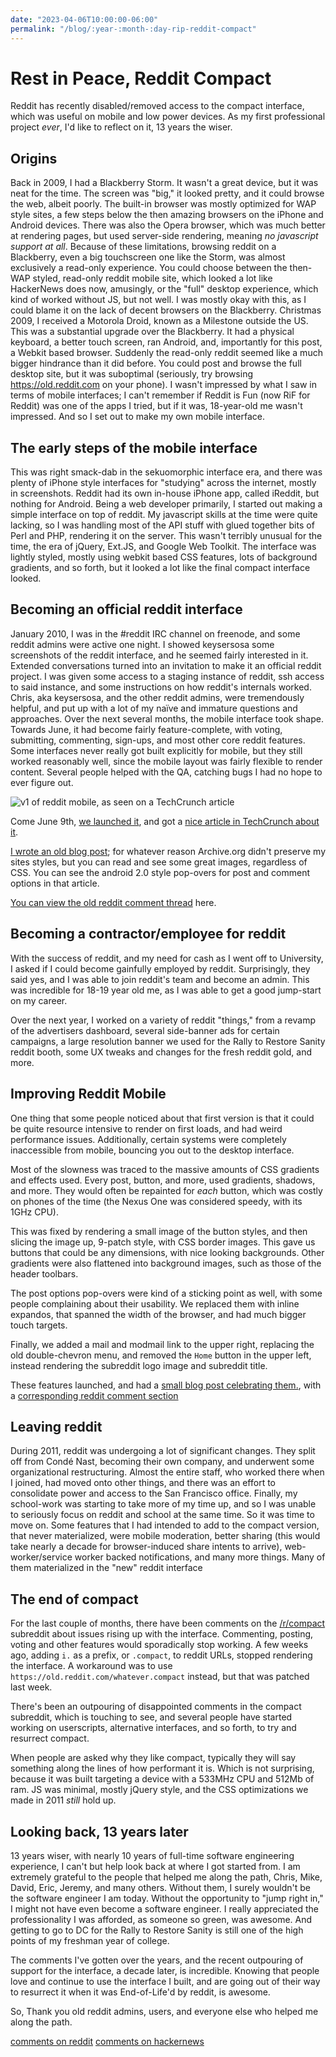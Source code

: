 ```yaml
---
date: "2023-04-06T10:00:00-06:00"
permalink: "/blog/:year-:month-:day-rip-reddit-compact"
---
```


# Rest in Peace, Reddit Compact

Reddit has recently disabled/removed access to the compact interface, which was useful on mobile and low power devices. As my first professional project _ever_, I'd like to reflect on it, 13 years the wiser.

## Origins

Back in 2009, I had a Blackberry Storm. It wasn't a great device, but it was neat for the time. The screen was "big," it looked pretty, and it could browse the web, albeit poorly. The built-in browser was mostly optimized for WAP style sites, a few steps below the then amazing browsers on the iPhone and Android devices. There was also the Opera browser, which was much better at rendering pages, but used server-side rendering, meaning _no javascript support at all_. Because of these limitations, browsing reddit on a Blackberry, even a big touchscreen one like the Storm, was almost exclusively a read-only experience. You could choose between the then-WAP styled, read-only reddit mobile site, which looked a lot like HackerNews does now, amusingly, or the "full" desktop experience, which kind of worked without JS, but not well. I was mostly okay with this, as I could blame it on the lack of decent browsers on the Blackberry.
Christmas 2009, I received a Motorola Droid, known as a Milestone outside the US. This was a substantial upgrade over the Blackberry. It had a physical keyboard, a better touch screen, ran Android, and, importantly for this post, a Webkit based browser. Suddenly the read-only reddit seemed like a much bigger hindrance than it did before. You could post and browse the full desktop site, but it was suboptimal (seriously, try browsing https://old.reddit.com on your phone). I wasn't impressed by what I saw in terms of mobile interfaces; I can't remember if Reddit is Fun (now RiF for Reddit) was one of the apps I tried, but if it was, 18-year-old me wasn't impressed. And so I set out to make my own mobile interface.

## The early steps of the mobile interface

This was right smack-dab in the sekuomorphic interface era, and there was plenty of iPhone style interfaces for "studying" across the internet, mostly in screenshots. Reddit had its own in-house iPhone app, called iReddit, but nothing for Android. Being a web developer primarily, I started out making a simple interface on top of reddit. My javascript skills at the time were quite lacking, so I was handling most of the API stuff with glued together bits of Perl and PHP, rendering it on the server. This wasn't terribly unusual for the time, the era of jQuery, Ext.JS, and Google Web Toolkit. The interface was lightly styled, mostly using webkit based CSS features, lots of background gradients, and so forth, but it looked a lot like the final compact interface looked.

## Becoming an official reddit interface

January 2010, I was in the #reddit IRC channel on freenode, and some reddit admins were active one night. I showed keysersosa some screenshots of the reddit interface, and he seemed fairly interested in it. Extended conversations turned into an invitation to make it an official reddit project. I was given some access to a staging instance of reddit, ssh access to said instance, and some instructions on how reddit's internals worked. Chris, aka keysersosa, and the other reddit admins, were tremendously helpful, and put up with a lot of my naïve and immature questions and approaches. Over the next several months, the mobile interface took shape. Towards June, it had become fairly feature-complete, with voting, submitting, commenting, sign-ups, and most other core reddit features. Some interfaces never really got built explicitly for mobile, but they still worked reasonably well, since the mobile layout was fairly flexible to render content. Several people helped with the QA, catching bugs I had no hope to ever figure out.

![v1 of reddit mobile, as seen on a TechCrunch article](/postimages/reddit-mobile-tc.jpg)

Come June 9th, [we launched it](https://web.archive.org/web/20100612133310/http://blog.reddit.com/2010/06/better-mobile-reddit-for-all.html), and got a [nice article in TechCrunch about it](https://techcrunch.com/2010/06/09/reddit-mobile).

[I wrote an old blog post](https://web.archive.org/web/20100614000623/http://paradoxdgn.com/post/the-design-process-for-reddit-mobile); for whatever reason Archive.org didn't preserve my sites styles, but you can read and see some great images, regardless of CSS. You can see the android 2.0 style pop-overs for post and comment options in that article.

[You can view the old reddit comment thread](https://www.reddit.com/r/announcements/comments/cd9ju/weve_revamped_reddits_mobile_site_let_us_know/) here.

## Becoming a contractor/employee for reddit

With the success of reddit, and my need for cash as I went off to University, I asked if I could become gainfully employed by reddit. Surprisingly, they said yes, and I was able to join reddit's team and become an admin. This was incredible for 18-19 year old me, as I was able to get a good jump-start on my career.

Over the next year, I worked on a variety of reddit "things," from a revamp of the advertisers dashboard, several side-banner ads for certain campaigns, a large resolution banner we used for the Rally to Restore Sanity reddit booth, some UX tweaks and changes for the fresh reddit gold, and more.

## Improving Reddit Mobile

One thing that some people noticed about that first version is that it could be quite resource intensive to render on first loads, and had weird performance issues. Additionally, certain systems were completely inaccessible from mobile, bouncing you out to the desktop interface.

Most of the slowness was traced to the massive amounts of CSS gradients and effects used. Every post, button, and more, used gradients, shadows, and more. They would often be repainted for _each_ button, which was costly on phones of the time (the Nexus One was considered speedy, with its 1GHz CPU).

This was fixed by rendering a small image of the button styles, and then slicing the image up, 9-patch style, with CSS border images. This gave us buttons that could be any dimensions, with nice looking backgrounds. Other gradients were also flattened into background images, such as those of the header toolbars.

The post options pop-overs were kind of a sticking point as well, with some people complaining about their usability. We replaced them with inline expandos, that spanned the width of the browser, and had much bigger touch targets.

Finally, we added a mail and modmail link to the upper right, replacing the old double-chevron menu, and removed the `Home` button in the upper left, instead rendering the subreddit logo image and subreddit title.

These features launched, and had a [small blog post celebrating them.](https://web.archive.org/web/20110724041754/http://blog.reddit.com/2011/07/next-generation-of-reddit-mobile.html), with a [corresponding reddit comment section](https://www.reddit.com/r/blog/comments/iw1kz/the_next_generation_of_reddit_mobile/)

## Leaving reddit

During 2011, reddit was undergoing a lot of significant changes. They split off from Condé Nast, becoming their own company, and underwent some organizational restructuring. Almost the entire staff, who worked there when I joined, had moved onto other things, and there was an effort to consolidate power and access to the San Francisco office. Finally, my school-work was starting to take more of my time up, and so I was unable to seriously focus on reddit and school at the same time. So it was time to move on. Some features that I had intended to add to the compact version, that never materialized, were mobile moderation, better sharing (this would take nearly a decade for browser-induced share intents to arrive), web-worker/service worker backed notifications, and many more things. Many of them materialized in the "new" reddit interface

## The end of compact

For the last couple of months, there have been comments on the [/r/compact](https://www.reddit.com/r/compact) subreddit about issues rising up with the interface. Commenting, posting, voting and other features would sporadically stop working. A few weeks ago, adding `i.` as a prefix, or `.compact`, to reddit URLs, stopped rendering the interface. A workaround was to use `https://old.reddit.com/whatever.compact` instead, but that was patched last week.

There's been an outpouring of disappointed comments in the compact subreddit, which is touching to see, and several people have started working on userscripts, alternative interfaces, and so forth, to try and resurrect compact.

When people are asked why they like compact, typically they will say something along the lines of how performant it is. Which is not surprising, because it was built targeting a device with a 533MHz CPU and 512Mb of ram. JS was minimal, mostly jQuery style, and the CSS optimizations we made in 2011 _still_ hold up.

## Looking back, 13 years later

13 years wiser, with nearly 10 years of full-time software engineering experience, I can't but help look back at where I got started from. I am extremely grateful to the people that helped me along the path, Chris, Mike, David, Eric, Jeremy, and many others. Without them, I surely wouldn't be the software engineer I am today. Without the opportunity to "jump right in," I might not have even become a software engineer. I really appreciated the professionality I was afforded, as someone so green, was awesome. And getting to go to DC for the Rally to Restore Sanity is still one of the high points of my freshman year of college.

The comments I've gotten over the years, and the recent outpouring of support for the interface, a decade later, is incredible. Knowing that people love and continue to use the interface I built, and are going out of their way to resurrect it when it was End-of-Life'd by reddit, is awesome.

So, Thank you old reddit admins, users, and everyone else who helped me along the path.

[comments on reddit](https://www.reddit.com/r/programming/comments/12dpmq6/rest_in_peace_reddit_compact/) [comments on hackernews](https://news.ycombinator.com/item?id=35470777)
